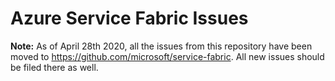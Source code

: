 # Azure Service Fabric Issues

**Note:** As of April 28th 2020, all the issues from this repository have been moved to https://github.com/microsoft/service-fabric. All new issues should be filed there as well.
